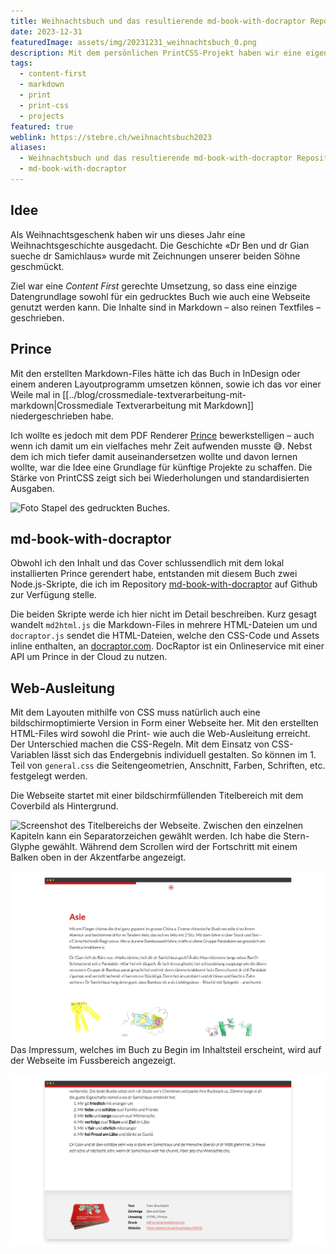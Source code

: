 ```yaml
---
title: Weihnachtsbuch und das resultierende md-book-with-docraptor Repository
date: 2023-12-31
featuredImage: assets/img/20231231_weihnachtsbuch_0.png
description: Mit dem persönlichen PrintCSS-Projekt haben wir eine eigene Weihnachtsgeschichte zu einem Geschenk gemacht. Sie wurde mit dem Prince Renderer in ein PDF umgewandelt und gedruckt. Zudem kann die Geschichte digital als [mobilefreundliche Webseite](https://stebre.ch/weihnachtsbuch2023) gelesen werden.
tags:
  - content-first
  - markdown
  - print
  - print-css
  - projects
featured: true
weblink: https://stebre.ch/weihnachtsbuch2023
aliases:
  - Weihnachtsbuch und das resultierende md-book-with-docraptor Repository
  - md-book-with-docraptor
---
```

## Idee

Als Weihnachtsgeschenk haben wir uns dieses Jahr eine Weihnachtsgeschichte ausgedacht. Die Geschichte «Dr Ben und dr Gian sueche dr Samichlaus» wurde mit Zeichnungen unserer beiden Söhne geschmückt. 

Ziel war eine *Content First* gerechte Umsetzung, so dass eine einzige Datengrundlage sowohl für ein gedrucktes Buch wie auch eine Webseite genutzt werden kann. Die Inhalte sind in Markdown – also reinen Textfiles – geschrieben.

## Prince

Mit den erstellten Markdown-Files hätte ich das Buch in InDesign oder einem anderen Layoutprogramm umsetzen können, sowie ich das vor einer Weile mal in [[../blog/crossmediale-textverarbeitung-mit-markdown|Crossmediale Textverarbeitung mit Markdown]] niedergeschrieben habe. 

Ich wollte es jedoch mit dem PDF Renderer [Prince](https://www.princexml.com/) bewerkstelligen – auch wenn ich damit um ein vielfaches mehr Zeit aufwenden musste 😅. Nebst dem ich mich tiefer damit auseinandersetzen wollte und davon lernen wollte, war die Idee eine Grundlage für künftige Projekte zu schaffen. Die Stärke von PrintCSS zeigt sich bei Wiederholungen und standardisierten Ausgaben.

![Foto Stapel des gedruckten Buches.](assets/img/20231231_weihnachtsbuch_1.png)

## md-book-with-docraptor

Obwohl ich den Inhalt und das Cover schlussendlich mit dem lokal installierten Prince gerendert habe, entstanden mit diesem Buch zwei Node.js-Skripte, die ich im Repository [md-book-with-docraptor](https://github.com/stebrech/md-book-with-docraptor) auf Github zur Verfügung stelle. 

Die beiden Skripte werde ich hier nicht im Detail beschreiben. Kurz gesagt wandelt `md2html.js` die Markdown-Files in mehrere HTML-Dateien um und `docraptor.js` sendet die HTML-Dateien, welche den CSS-Code und Assets inline enthalten, an [docraptor.com](https://docraptor.com/). DocRaptor ist ein Onlineservice mit einer API um Prince in der Cloud zu nutzen.

## Web-Ausleitung

Mit dem Layouten mithilfe von CSS muss natürlich auch eine bildschirmoptimierte Version in Form einer Webseite her. Mit den erstellten HTML-Files wird sowohl die Print- wie auch die Web-Ausleitung erreicht. Der Unterschied machen die CSS-Regeln. Mit dem Einsatz von CSS-Variablen lässt sich das Endergebnis individuell gestalten. So können im 1. Teil von `general.css` die Seitengeometrien, Anschnitt, Farben, Schriften, etc. festgelegt werden.

Die Webseite startet mit einer bildschirmfüllenden Titelbereich mit dem Coverbild als Hintergrund.

![Screenshot des Titelbereichs der Webseite.](assets/img/20231231_weihnachtsbuch_2.png)
Zwischen den einzelnen Kapiteln kann ein Separatorzeichen gewählt werden. Ich habe die Stern-Glyphe gewählt. Während dem Scrollen wird der Fortschritt mit einem Balken oben in der Akzentfarbe angezeigt.

![Screenshot eines Kapitelbeginns. Der Fortschrittsbalken ist sichtbar wie auch der Kapitel-Separator.](assets/img/20231231_weihnachtsbuch_3.png)
Das Impressum, welches im Buch zu Begin im Inhaltsteil erscheint, wird auf der Webseite im Fussbereich angezeigt.

![Screenshot des Footers.](assets/img/20231231_weihnachtsbuch_4.png)
